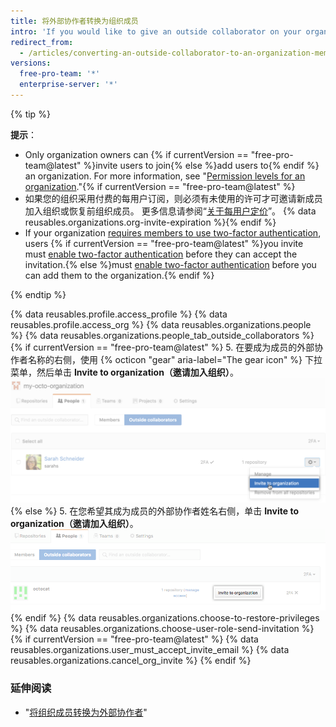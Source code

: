 ```yaml
---
title: 将外部协作者转换为组织成员
intro: 'If you would like to give an outside collaborator on your organization''s repositories broader permissions within your organization, you can {% if currentVersion == "free-pro-team@latest" %}invite them to become a member of{% else %}make them a member of{% endif %} the organization.'
redirect_from:
  - /articles/converting-an-outside-collaborator-to-an-organization-member
versions:
  free-pro-team: '*'
  enterprise-server: '*'
---
```


{% tip %}

**提示**：
- Only organization owners can {% if currentVersion == "free-pro-team@latest" %}invite users to join{% else %}add users to{% endif %} an organization. For more information, see "[Permission levels for an organization](/articles/permission-levels-for-an-organization)."{% if currentVersion == "free-pro-team@latest" %}
- 如果您的组织采用付费的每用户订阅，则必须有未使用的许可才可邀请新成员加入组织或恢复前组织成员。 更多信息请参阅“[关于每用户定价](/articles/about-per-user-pricing)”。 {% data reusables.organizations.org-invite-expiration %}{% endif %}
- If your organization [requires members to use two-factor authentication](/articles/requiring-two-factor-authentication-in-your-organization), users {% if currentVersion == "free-pro-team@latest" %}you invite must [enable two-factor authentication](/articles/securing-your-account-with-two-factor-authentication-2fa) before they can accept the invitation.{% else %}must [enable two-factor authentication](/articles/securing-your-account-with-two-factor-authentication-2fa) before you can add them to the organization.{% endif %}

{% endtip %}

{% data reusables.profile.access_profile %}
{% data reusables.profile.access_org %}
{% data reusables.organizations.people %}
{% data reusables.organizations.people_tab_outside_collaborators %}
{% if currentVersion == "free-pro-team@latest" %}
5. 在要成为成员的外部协作者名称的右侧，使用
{% octicon "gear" aria-label="The gear icon" %} 下拉菜单，然后单击 **Invite to organization（邀请加入组织）**。![邀请外部协作者加入组织](/assets/images/help/organizations/invite_outside_collaborator_to_organization.png)
{% else %}
5. 在您希望其成为成员的外部协作者姓名右侧，单击 **Invite to organization（邀请加入组织）**。![邀请外部协作者加入组织](/assets/images/enterprise/orgs-and-teams/invite_outside_collabs_to_org.png)
{% endif %}
{% data reusables.organizations.choose-to-restore-privileges %}
{% data reusables.organizations.choose-user-role-send-invitation %}
{% if currentVersion == "free-pro-team@latest" %}
{% data reusables.organizations.user_must_accept_invite_email %} {% data reusables.organizations.cancel_org_invite %}
{% endif %}

### 延伸阅读

- "[将组织成员转换为外部协作者](/articles/converting-an-organization-member-to-an-outside-collaborator)"
